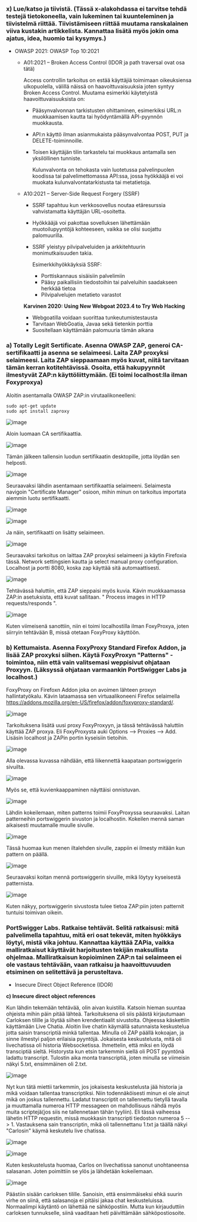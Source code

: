 ### x) Lue/katso ja tiivistä. (Tässä x-alakohdassa ei tarvitse tehdä testejä tietokoneella, vain lukeminen tai kuunteleminen ja tiivistelmä riittää. Tiivistämiseen riittää muutama ranskalainen viiva kustakin artikkelista. Kannattaa lisätä myös jokin oma ajatus, idea, huomio tai kysymys.)

  - OWASP 2021: OWASP Top 10:2021
     - A01:2021 – Broken Access Control (IDOR ja path traversal ovat osa tätä)
       
       Access controllin tarkoitus on estää käyttäjiä toimimaan oikeuksiensa ulkopuolella, välillä näissä on haavoittuvaisuuksia joten syntyy Broken Access Control.
       Muutama esimerkki käytetyistä haavoittuvaisuuksista on:
       - Pääsynvalvonnan tarkistusten ohittaminen, esimerkiksi URL:n muokkaamisen kautta tai hyödyntämällä API-pyynnön muokkausta.
       - API:n käyttö ilman asianmukaista pääsynvalvontaa POST, PUT ja DELETE-toiminnoille.
       - Toisen käyttäjän tilin tarkastelu tai muokkaus antamalla sen yksilöllinen tunniste.
      
         Kulunvalvonta on tehokasta vain luotetussa palvelinpuolen koodissa tai palvelimettomassa API:ssa, jossa hyökkääjä ei voi muokata kulunvalvontatarkistusta tai metatietoja.
         
     - A10:2021 – Server-Side Request Forgery (SSRF)

        - SSRF tapahtuu kun verkkosovellus noutaa etäresurssia vahvistamatta käyttäjän URL-osoitetta.
        - Hyökkääjä voi pakottaa sovelluksen lähettämään muotoilupyyntöjä kohteeseen, vaikka se olisi suojattu palomuurilla.
        - SSRF yleistyy pilvipalveluiden ja arkkitehtuurin monimutkaisuuden takia.

          Esimerkkihyökkäyksiä SSRF:

          - Porttiskannaus sisäisiin palvelimiin
          - Pääsy paikallisiin tiedostoihin tai palveluihin saadakseen herkkää tietoa
          - Pilvipalvelujen metatieto varastot

        **Karvinen 2020: Using New Webgoat 2023.4 to Try Web Hacking**

       - Webgoatilla voidaan suorittaa tunkeutumistestausta
       - Tarvitaan WebGoatia, Javaa sekä tietenkin porttia
       - Suositellaan käyttämään palomuuria tämän aikana

       

### a) Totally Legit Sertificate. Asenna OWASP ZAP, generoi CA-sertifikaatti ja asenna se selaimeesi. Laita ZAP proxyksi selaimeesi. Laita ZAP sieppaamaan myös kuvat, niitä tarvitaan tämän kerran kotitehtävissä. Osoita, että hakupyynnöt ilmestyvät ZAP:n käyttöliittymään. (Ei toimi localhost:lla ilman Foxyproxya)

Aloitin asentamalla OWASP ZAP:in virutaalikoneelleni:

    sudo apt-get update
    sudo apt install zaproxy

![image](https://github.com/Ferresette/tunku/assets/148973799/2dbc6f9a-5ebf-4771-8840-d7e5af130e72)

Aloin luomaan CA sertifikaattia.

![image](https://github.com/Ferresette/tunku/assets/148973799/9bcdfd89-8a3a-4480-bb11-b79ba86eec6a)

Tämän jälkeen tallensin luodun sertifikaatin desktopille, jotta löydän sen helposti.

![image](https://github.com/Ferresette/tunku/assets/148973799/18f70d04-5fe8-4e97-ad63-56d3303cea52)

Seuraavaksi lähdin asentamaan sertifikaattia selaimeeni. Selaimesta navigoin "Certificate Manager" osioon, mihin minun on tarkoitus importata aiemmin luotu sertifikaatti.

![image](https://github.com/Ferresette/tunku/assets/148973799/72eadb5b-2f6f-4f1c-86e5-85fb0e4e1d3b)

![image](https://github.com/Ferresette/tunku/assets/148973799/3ab91db5-0444-4f5b-8201-c9e4b9cdd7b1)

Ja näin, sertifikaatti on lisätty selaimeen.

![image](https://github.com/Ferresette/tunku/assets/148973799/52a6372b-5831-4463-b303-94acf8e7e5b3)

Seuraavaksi tarkoitus on laittaa ZAP proxyksi selaimeeni ja käytin Firefoxia tässä. Network settingsien kautta ja select manual proxy configuration. Localhost ja portti 8080, koska zap käyttää sitä automaattisesti.

![image](https://github.com/Ferresette/tunku/assets/148973799/e947197e-0184-4eea-b8ba-95e381b5934b)

Tehtävässä haluttiin, että ZAP sieppaisi myös kuvia. Kävin muokkaamassa ZAP:in asetuksista, että kuvat sallitaan. " Process images in HTTP requests/responds ".

![image](https://github.com/Ferresette/tunku/assets/148973799/21e8dfa5-41be-4142-b7a5-7670e11c9d06)

Kuten viimeisenä sanottiin, niin ei toimi localhostilla ilman FoxyProxya, joten siirryin tehtävään B, missä otetaan FoxyProxy käyttöön.

### b) Kettumaista. Asenna FoxyProxy Standard Firefox Addon, ja lisää ZAP proxyksi siihen. Käytä FoxyProxyn "Patterns" -toimintoa, niin että vain valitsemasi weppisivut ohjataan Proxyyn. (Läksyssä ohjataan varmaankin PortSwigger Labs ja localhost.)

FoxyProxy on Firefoxn Addon joka on avoimen lähteen proxyn hallintatyökalu. Kävin lataamassa sen virtuaalikoneeni Firefox selaimella https://addons.mozilla.org/en-US/firefox/addon/foxyproxy-standard/.

![image](https://github.com/Ferresette/tunku/assets/148973799/f016c552-a85f-4f17-b995-7e9a85fe5e84)

Tarkoituksena lisätä uusi proxy FoxyProxyyn, ja tässä tehtävässä haluttiin käyttää ZAP proxya. Eli FoxyProxysta auki Options --> Proxies --> Add. Lisäsin localhost ja ZAPin portin kyseisiin tietoihin.

![image](https://github.com/Ferresette/tunku/assets/148973799/7cf811da-52d6-41b7-a3a7-9fc676336cfb)

Alla olevassa kuvassa nähdään, että liikennettä kaapataan portswiggerin sivuilta.

![image](https://github.com/Ferresette/tunku/assets/148973799/16b5b4ac-1afb-460f-8c53-951f69d387f4)

Myös se, että kuvienkaappaminen näyttäisi onnistuvan.

![image](https://github.com/Ferresette/tunku/assets/148973799/600d30ce-12ed-4353-b743-8dd0a12a4a8b)

Lähdin kokeilemaan, miten patterns toimii FoxyProxyssa seuraavaksi. Laitan patterneihin portswiggerin sivuston ja localhostin. Kokeilen mennä saman aikaisesti muutamalle muulle sivulle.

![image](https://github.com/Ferresette/tunku/assets/148973799/77a665b0-93d7-43d7-ab18-cebe2a3bc8a7)


Tässä huomaa kun menen iltalehden sivulle, zappiin ei ilmesty mitään kun pattern on päällä.

![image](https://github.com/Ferresette/tunku/assets/148973799/97e58ed0-fd7c-4431-a944-0b9d233ab5e7)

Seuraavaksi koitan mennä portswiggerin sivuille, mikä löytyy kyseisestä patternista.

![image](https://github.com/Ferresette/tunku/assets/148973799/347e1bae-bcc3-485a-859c-a4d500f04192)

Kuten näkyy, portswiggerin sivustosta tulee tietoa ZAP:piin joten patternit tuntuisi toimivan oikein.

### PortSwigger Labs. Ratkaise tehtävät. Selitä ratkaisusi: mitä palvelimella tapahtuu, mitä eri osat tekevät, miten hyökkäys löytyi, mistä vika johtuu. Kannattaa käyttää ZAPia, vaikka malliratkaisut käyttävät harjoitusten tekijän maksullista ohjelmaa. Malliratkaisun kopioiminen ZAP:n tai selaimeen ei ole vastaus tehtävään, vaan ratkaisu ja haavoittuvuuden etsiminen on selitettävä ja perusteltava.

  - Insecure Direct Object Reference (IDOR)

**c) Insecure direct object references**

Kun lähdin tekemään tehtävää, olin aivan kuistilla. Katsoin hieman suuntaa ohjeista mihin päin pitää lähteä. Tarkoituksena oli siis päästä kirjautumaan Carloksen tilille ja löytää siihen krendentiaalit sivustolta. Ohjeessa käskettiin käyttämään Live Chatia. Aloitin live chatin käymällä satunnaista keskustelua jotta saisin transcriptiä minkä tallentaa. Minulla oli ZAP päällä kokoajan, ja sinne ilmestyi paljon erilaisia pyyntöjä. Jokaisesta keskustelusta, mitä oli livechatissa oli historia Websocketissa. Ihmettelin, että miksi en löydä transciptiä sieltä. Historysta kun etsin tarkemmin siellä oli POST pyyntönä ladattu transcript. Tulostin aika monta transcriptiä, joten minulla se viimeisin näkyi 5.txt, ensimmäinen oli 2.txt. 

![image](https://github.com/Ferresette/tunku/assets/148973799/117c8bbd-cd1b-4bcc-9fb7-6647701700dc)

Nyt kun tätä miettii tarkemmin, jos jokaisesta keskustelusta jää historia ja mikä voidaan tallentaa transcriptiksi. Niin todennäköisesti minun ei ole ainut mikä on joskus tallennettu. Ladatut transcriptit on tallennettu tietyllä tavalla ja muuttamalla numeroa HTTP messageen on mahdollisuus nähdä myös muita scriptejä(jos siis ne tallennetaan tähän tyyliin). Eli tässä vaiheessa lähetin HTTP requestin, missä muokkasin transcripti tiedoston numeroa 5 --> 1. Vastauksena sain transcriptin, mikä oli tallennettanu 1.txt ja täällä näkyi "Carlosin" käymä keskutelu live chatissa.

![image](https://github.com/Ferresette/tunku/assets/148973799/9d7ce30f-60da-466b-987a-206851e3582c)

![image](https://github.com/Ferresette/tunku/assets/148973799/8d5cd2da-de3b-430f-a22b-cd3a9adc6501)

Kuten keskustelusta huomaa, Carlos on livechatissa sanonut unohtaneensa salasanan. Joten poimittiin se ylös ja lähdetään kokeilemaan.

![image](https://github.com/Ferresette/tunku/assets/148973799/14301cbe-3d7a-45f4-9a99-b02564b3ef0b)

Päästiin sisään carloksen tilille. Sanoisin, että ensimmäiseksi ehkä suurin virhe on siinä, että salasanoja ei pitäisi jakaa chat keskusteluissa. Normaalimpi käytäntö on lähettää ne sähköpostiin. Mutta kun kirjauduttiin carloksen tunnukselle, siinä vaaditaan heti päivittämään sähköpostiosoite.















       
